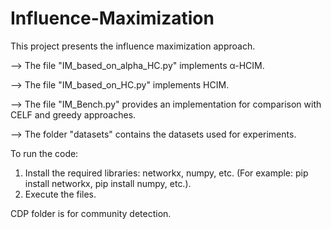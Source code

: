# Influence-Maximization

This project presents the influence maximization approach.

--> The file "IM_based_on_alpha_HC.py" implements α-HCIM.

--> The file "IM_based_on_HC.py" implements HCIM.

--> The file "IM_Bench.py" provides an implementation for comparison with CELF and greedy approaches.

--> The folder "datasets" contains the datasets used for experiments.

To run the code:

1) Install the required libraries: networkx, numpy, etc. (For example: pip install networkx, pip install numpy, etc.).
2) Execute the files.

CDP folder is for community detection.

